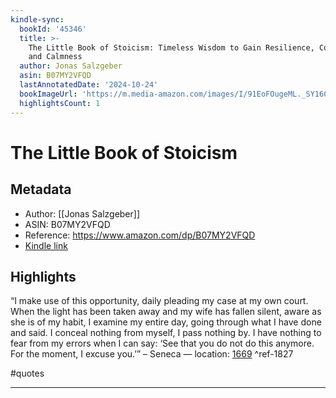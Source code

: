 ```yaml
---
kindle-sync:
  bookId: '45346'
  title: >-
    The Little Book of Stoicism: Timeless Wisdom to Gain Resilience, Confidence,
    and Calmness
  author: Jonas Salzgeber
  asin: B07MY2VFQD
  lastAnnotatedDate: '2024-10-24'
  bookImageUrl: 'https://m.media-amazon.com/images/I/91EoFOugeML._SY160.jpg'
  highlightsCount: 1
---
```

# The Little Book of Stoicism
## Metadata
* Author: [[Jonas Salzgeber]]
* ASIN: B07MY2VFQD
* Reference: https://www.amazon.com/dp/B07MY2VFQD
* [Kindle link](kindle://book?action=open&asin=B07MY2VFQD)

## Highlights
“I make use of this opportunity, daily pleading my case at my own court. When the light has been taken away and my wife has fallen silent, aware as she is of my habit, I examine my entire day, going through what I have done and said. I conceal nothing from myself, I pass nothing by. I have nothing to fear from my errors when I can say: ‘See that you do not do this anymore. For the moment, I excuse you.’” – Seneca — location: [1669](kindle://book?action=open&asin=B07MY2VFQD&location=1669) ^ref-1827

#quotes

---
